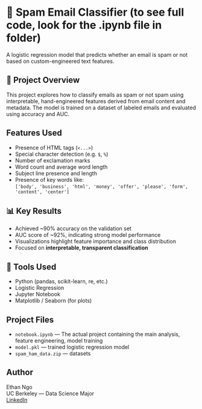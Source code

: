 # 📨 Spam Email Classifier (to see full code, look for the .ipynb file in folder)

A logistic regression model that predicts whether an email is spam or not based on custom-engineered text features.

## 📌 Project Overview

This project explores how to classify emails as spam or not spam using interpretable, hand-engineered features derived from email content and metadata. The model is trained on a dataset of labeled emails and evaluated using accuracy and AUC.

## Features Used

- Presence of HTML tags (`<...>`)
- Special character detection (e.g. `$`, `%`)
- Number of exclamation marks
- Word count and average word length
- Subject line presence and length
- Presence of key words like:  
  `['body', 'business', 'html', 'money', 'offer', 'please', 'form', 'content', 'center']`

## 📊 Key Results

- Achieved ~90% accuracy on the validation set
- AUC score of ~92%, indicating strong model performance
- Visualizations highlight feature importance and class distribution
- Focused on **interpretable, transparent classification**

## 🧠 Tools Used

- Python (pandas, scikit-learn, re, etc.)
- Logistic Regression
- Jupyter Notebook
- Matplotlib / Seaborn (for plots)

## Project Files

- `notebook.ipynb` — The actual project containing the main analysis, feature engineering, model training
- `model.pkl` — trained logistic regression model
- `spam_ham_data.zip` — datasets


## Author

Ethan Ngo  
UC Berkeley — Data Science Major  
[LinkedIn](https://www.linkedin.com/in/ethngo7)
